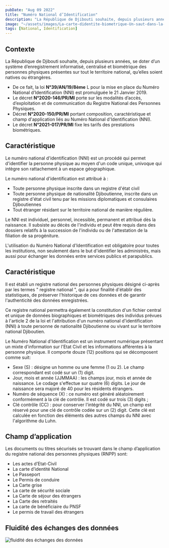 ```yaml
---
pubDate: "Aug 09 2022"
title: "Numéro National d’Identification"
description: "La République de Djibouti souhaite, depuis plusieurs années, se doter d’un système d’enregistrement informatisé, centralisé et biométrique des personnes physiques présentes sur tout le territoire national, qu’elles soient natives ou étrangères."
image: "~/assets/images/La-carte-didentite-biometrique-Un-saut-dans-la-modernite-et-linnovation-5.jpg"
tags: [National, Identification]
---
```


## Contexte

La République de Djibouti souhaite, depuis plusieurs années, se doter d’un système d’enregistrement informatisé, centralisé et biométrique des personnes physiques présentes sur tout le territoire national, qu’elles soient natives ou étrangères.

- De ce fait, la loi **N°39/AN/19/8ème** L pour la mise en place du Numéro National d’Identification (NNI) est promulguée le 21 Janvier 2019.
- Le décret **N°2020-146/PR/MI** porte sur les modalités d’accès, d’exploitation et de communication du Registre National des Personnes Physiques.
- Décret **N°2020-150/PR/MI** portant composition, caractéristique et champ d'application liés au Numéro National d'Identification (NNI).
- Le décret **N°2021-017/PR/MI** fixe les tarifs des prestations biométriques.

## Caractéristique

Le numéro national d'identification (NNI) est un procédé qui permet d'identifier la personne physique au moyen d'un code unique, univoque qui intègre son rattachement à un espace géographique.

Le numéro national d'identification est attribué à :

- Toute personne physique inscrite dans un registre d'état civil
- Toute personne physique de nationalité Djiboutienne, inscrite dans un registre d'état civil tenu par les missions diplomatiques et consulaires Djiboutiennes
- Tout étranger résidant sur le territoire national de manière régulière.

Le NNI est individuel, personnel, incessible, permanent et attribué dès la naissance. Il subsiste au décès de l'individu et peut être requis dans des dossiers relatifs à la succession de l'individu ou de l'attestation de la filiation de sa progéniture.

L'utilisation du Numéro National d'Identification est obligatoire pour toutes les institutions, non seulement dans le but d'identifier les administrés, mais aussi pour échanger les données entre services publics et parapublics.

## Caractéristique

Il est établi un registre national des personnes physiques désigné ci-après par les termes " registre national ", qui a pour finalité d'établir des statistiques, de préserver l'historique de ces données et de garantir l'authenticité des données enregistrées.

Ce registre national permettra également la constitution d'un fichier central et unique de données biographiques et biométriques des individus prévues à l'article 2 de la loi et l'attribution d'un numéro national d'identification (NNI) à toute personne de nationalité Djiboutienne ou vivant sur le territoire national Djiboutien.

Le Numéro National d'Identification est un instrument numérique présentant un mixte d'information sur l'Etat Civil et les informations afférentes à la personne physique. Il comporte douze (12) positions qui se décomposent comme suit:

- Sexe (S) : désigne un homme ou une femme (1 ou 2). Le champ correspondant est codé sur un (1) digit.
- Jour, mois et année (JJMMAA) : les champs jour, mois et année de naissance. Le codage s'effectue sur quatre (6) digits. Le jour de naissance sera majoré de 40 pour les résidents étrangers.
- Numéro de séquence (X) : ce numéro est généré aléatoirement conformément à la clé de contrôle. Il est codé sur trois (3) digits ;
- Clé contrôle (CC) : pour conserver l'intégrité du NNI, un champ est réservé pour une clé de contrôle codée sur un (2) digit. Cette clé est calculée en fonction des éléments des autres champs du NNI avec l'algorithme du Luhn.

## Champ d’application

Les documents ou titres sécurisés se trouvant dans le champ d’application du registre national des personnes physiques (RNPP) sont:

- Les actes d’Etat-Civil
- La carte d’identité National
- Le Passeport
- Le Permis de conduire
- La Carte grise
- La carte de sécurité sociale
- La Carte de séjour des étrangers
- La Carte des retraités
- La carte de bénéficiaire du PNSF
- Le permis de travail des étrangers

## Fluidité des échanges des données

![fluidité des échanges des données](/images/echanges.png)
